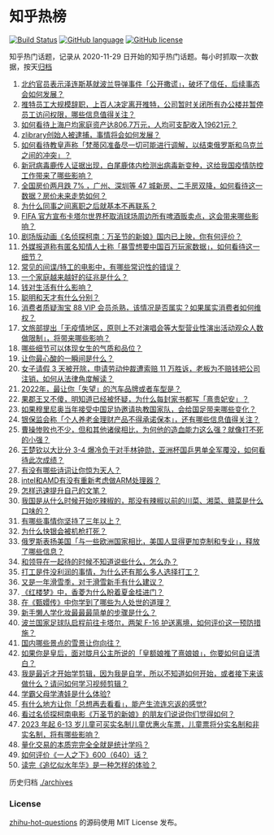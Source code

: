 # 知乎热榜
[![Build Status](https://github.com/ToWeLong/zhihu-hot-questions/workflows/CI/badge.svg)](https://github.com/ToWeLong/zhihu-hot-questions/actions)
[![GitHub language](https://img.shields.io/badge/language-golang-orange.svg)](https://golang.org/)
[![GitHub license](https://img.shields.io/github/license/ToWeLong/zhihu-hot-questions)](https://github.com/ToWeLong/zhihu-hot-questions/blob/main/LICENSE)

知乎热门话题，记录从 2020-11-29 日开始的知乎热门话题。每小时抓取一次数据，按天[归档](./archives)

<!-- BEGIN -->

1. [北约官员表示泽连斯基就波兰导弹事件「公开撒谎」，破坏了信任，后续事态会如何发展？](https://www.zhihu.com/question/567424226)
1. [推特员工大规模辞职，上百人决定离开推特，公司暂时关闭所有办公楼并暂停员工访问权限，哪些信息值得关注？](https://www.zhihu.com/question/567393194)
1. [如何看待上海户均家庭资产达806.7​万元，人均可支配收入19621元？](https://www.zhihu.com/question/390757190)
1. [zlibrary创始人被逮捕，事情将会如何发展？](https://www.zhihu.com/question/567324626)
1. [如何看待教皇声称「梵蒂冈准备尽一切可能进行调解，以结束俄罗斯和乌克兰之间的冲突」？](https://www.zhihu.com/question/567449787)
1. [新冠病毒鹿传人证据出现，白尾鹿体内检测出病毒新变种，这给我国疫情防控工作带来了哪些影响？](https://www.zhihu.com/question/566986967)
1. [全国房价两月跌 7% ，广州、深圳等 47 城新房、二手房双降，如何看待这一数据？房价未来走势如何？](https://www.zhihu.com/question/567236883)
1. [为什么同事之间离职之后就基本不再联系？](https://www.zhihu.com/question/560850690)
1. [FIFA 官方宣布卡塔尔世界杯取消球场周边所有啤酒贩卖点，这会带来哪些影响？](https://www.zhihu.com/question/567452554)
1. [剧场版动画《名侦探柯南：万圣节的新娘》国内已上映，你有何评价？](https://www.zhihu.com/question/567021852)
1. [外媒报道称有匿名知情人士称「暴雪想要中国百万玩家数据」，如何看待这一细节？](https://www.zhihu.com/question/567437649)
1. [常见的间谍/特工的电影中，有哪些常识性的错误？](https://www.zhihu.com/question/21329585)
1. [一个家庭越来越好的征兆是什么？](https://www.zhihu.com/question/555044022)
1. [钱对生活有什么影响？](https://www.zhihu.com/question/565762821)
1. [聪明和天才有什么分别？](https://www.zhihu.com/question/544801983)
1. [消费者质疑淘宝 88 VIP 会员杀熟，该情况是否属实？如果属实消费者如何维权？](https://www.zhihu.com/question/567446020)
1. [文旅部提出「无疫情地区，原则上不对演唱会等大型营业性演出活动观众人数做限制」，将带来哪些影响？](https://www.zhihu.com/question/567428554)
1. [哪些细节可以体现女生的气质和品位？](https://www.zhihu.com/question/24780989)
1. [让你最心酸的一瞬间是什么？](https://www.zhihu.com/question/35051414)
1. [女子请假 3 天被开除，申请劳动仲裁遭索赔 11 万胜诉，老板为不赔钱把公司注销，如何从法律角度解读？](https://www.zhihu.com/question/567376048)
1. [2022年，最让你「失望」的汽车品牌或者车型是？](https://www.zhihu.com/question/563746375)
1. [果郡王又不傻，明知道已经被怀疑，为什么每封家书都写「熹贵妃安」？](https://www.zhihu.com/question/564279562)
1. [如果穆里尼奥当年接受中国足协邀请执教国家队，会给国足带来哪些变化？](https://www.zhihu.com/question/567458238)
1. [银保监会称「个人养老金理财产品不得承诺保本」，还有哪些信息值得关注？](https://www.zhihu.com/question/567450168)
1. [曹操惨败也不少，但和其他诸侯相比，为何他的造血能力这么强？就像打不死的小强？](https://www.zhihu.com/question/526554855)
1. [王楚钦以大比分 3-4 爆冷负于对手林钟勋，亚洲杯国乒男单全军覆没，如何看待此次成绩？](https://www.zhihu.com/question/567432287)
1. [有没有哪些诗词让你惊为天人？](https://www.zhihu.com/question/562334317)
1. [intel和AMD有没有重新考虑做ARM处理器？](https://www.zhihu.com/question/543662848)
1. [怎样迅速提升自己的文笔？](https://www.zhihu.com/question/307091359)
1. [我国是从什么时候开始吃辣椒的，那没有辣椒以前的川菜、湘菜、赣菜是什么口味的？](https://www.zhihu.com/question/566582587)
1. [有哪些事情你坚持了三年以上？](https://www.zhihu.com/question/25006130)
1. [为什么快银会被机枪打死？](https://www.zhihu.com/question/309680769)
1. [俄罗斯表扬美国「与一些欧洲国家相比，美国人显得更加克制和专业」，释放了哪些信息？](https://www.zhihu.com/question/567239265)
1. [和领导在一起待的时候不知道说些什么，怎么办？](https://www.zhihu.com/question/386473475)
1. [打工是件没利润的事情，为什么还有那么多人选择打工？](https://www.zhihu.com/question/561652637)
1. [又是一年滑雪季，对于滑雪新手有什么建议？](https://www.zhihu.com/question/566804907)
1. [《红楼梦》中，香菱为什么盼着夏金桂进门？](https://www.zhihu.com/question/557232276)
1. [在《甄嬛传》中你学到了哪些为人处世的道理？](https://www.zhihu.com/question/566861133)
1. [新手懒人学化妆最最最简单的步骤是什么？](https://www.zhihu.com/question/59715813)
1. [波兰国家足球队启程前往卡塔尔，两架 F-16 护送离境，如何评价这一预防措施？](https://www.zhihu.com/question/567422401)
1. [国内哪些景点的雪景让你向往？](https://www.zhihu.com/question/564485800)
1. [如果你是皇后，面对胧月公主所说的「皇额娘推了熹娘娘」，你要如何自证清白？](https://www.zhihu.com/question/566861486)
1. [我是最近才开始学剪辑，因为我是自学，所以不知道如何开始，或者接下来该做什么？请问如何学习视频剪辑？](https://www.zhihu.com/question/49034369)
1. [学霸父母学渣娃是什么体验?](https://www.zhihu.com/question/28833805)
1. [有什么地方让你「总想再去看看」，能产生流连忘返的感觉?](https://www.zhihu.com/question/559596350)
1. [看过名侦探柯南电影《万圣节的新娘》的朋友们说说你们觉得如何？](https://www.zhihu.com/question/528241124)
1. [2023 年起 6-13 岁儿童可买实名制儿童优惠火车票，儿童票将分实名制和非实名制，将有哪些影响？](https://www.zhihu.com/question/567375848)
1. [量化交易的本质完完全全就是统计学吗？](https://www.zhihu.com/question/551928544)
1. [如何评价《一人之下》600（640）话？](https://www.zhihu.com/question/567280814)
1. [读完《追忆似水年华》是一种怎样的体验？](https://www.zhihu.com/question/33561593)

<!-- END -->

历史归档 [./archives](./archives)


### License
[zhihu-hot-questions](https://github.com/towelong/zhihu-hot-questions) 的源码使用 MIT License 发布。